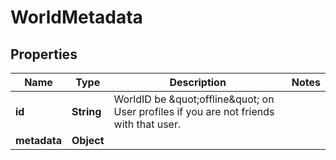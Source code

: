 

# WorldMetadata


## Properties

| Name | Type | Description | Notes |
|------------ | ------------- | ------------- | -------------|
|**id** | **String** | WorldID be \&quot;offline\&quot; on User profiles if you are not friends with that user. |  |
|**metadata** | **Object** |  |  |



